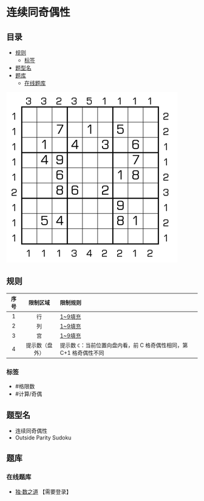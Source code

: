 # 连续同奇偶性
<!-- START doctoc generated TOC please keep comment here to allow auto update -->
<!-- DON'T EDIT THIS SECTION, INSTEAD RE-RUN doctoc TO UPDATE -->
## 目录

- [规则](#%E8%A7%84%E5%88%99)
  - [标签](#%E6%A0%87%E7%AD%BE)
- [题型名](#%E9%A2%98%E5%9E%8B%E5%90%8D)
- [题库](#%E9%A2%98%E5%BA%93)
  - [在线题库](#%E5%9C%A8%E7%BA%BF%E9%A2%98%E5%BA%93)

<!-- END doctoc generated TOC please keep comment here to allow auto update -->

![题](../../../../images/sudoku/连续同奇偶性.png)

## 规则

| 序号  |  限制区域   | 限制规则                                     |
|:---:|:-------:|:-----------------------------------------|
|  1  |    行    | [1~9填充]                                  |
|  2  |    列    | [1~9填充]                                  |
|  3  |    宫    | [1~9填充]                                  |
|  4  | 提示数（盘外） | 提示数 `C`：当前位置向盘内看，前 C 格奇偶性相同，第 C+1 格奇偶性不同 |

### 标签

- #格限数
- #计算/奇偶

## 题型名

- 连续同奇偶性
- Outside Parity Sudoku

## 题库

### 在线题库

- [独·数之道](http://www.sudokufans.org.cn/lx/game.index.php?type=mm4) 【需要登录】

[1~9填充]: ../../../../rules/rules.md#1to9填充
